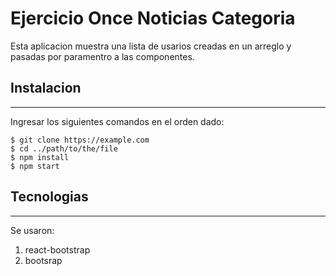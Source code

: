 # Ejercicio Once Noticias Categoria

Esta aplicacion muestra una lista de usarios creadas en un arreglo y pasadas por paramentro a las componentes.


## Instalacion 
***
Ingresar los siguientes comandos en el orden dado:
```
$ git clone https://example.com
$ cd ../path/to/the/file
$ npm install
$ npm start
```
## Tecnologias
***
Se usaron:
1. react-bootstrap
2. bootsrap